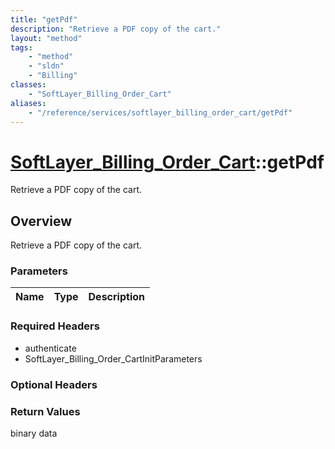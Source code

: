 ```yaml
---
title: "getPdf"
description: "Retrieve a PDF copy of the cart."
layout: "method"
tags:
    - "method"
    - "sldn"
    - "Billing"
classes:
    - "SoftLayer_Billing_Order_Cart"
aliases:
    - "/reference/services/softlayer_billing_order_cart/getPdf"
---
```

# [SoftLayer_Billing_Order_Cart](/reference/services/SoftLayer_Billing_Order_Cart)::getPdf

Retrieve a PDF copy of the cart.


## Overview 
Retrieve a PDF copy of the cart. 

### Parameters 
|Name | Type | Description |
| --- | --- | --- |


### Required Headers
* authenticate
* SoftLayer_Billing_Order_CartInitParameters

### Optional Headers

### Return Values
binary data

